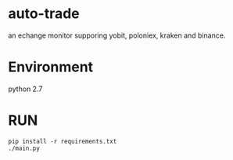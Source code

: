 # auto-trade
an echange monitor supporing yobit, poloniex, kraken and binance.
# Environment
python 2.7 
# RUN
```
pip install -r requirements.txt
./main.py
```
